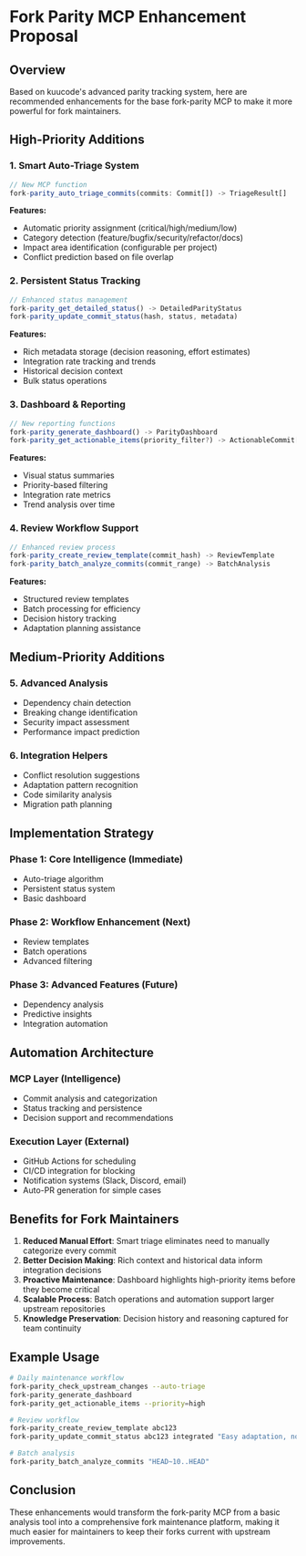 # Fork Parity MCP Enhancement Proposal

## Overview

Based on kuucode's advanced parity tracking system, here are recommended enhancements for the base fork-parity MCP to make it more powerful for fork maintainers.

## High-Priority Additions

### 1. Smart Auto-Triage System

```typescript
// New MCP function
fork-parity_auto_triage_commits(commits: Commit[]) -> TriageResult[]
```

**Features:**

- Automatic priority assignment (critical/high/medium/low)
- Category detection (feature/bugfix/security/refactor/docs)
- Impact area identification (configurable per project)
- Conflict prediction based on file overlap

### 2. Persistent Status Tracking

```typescript
// Enhanced status management
fork-parity_get_detailed_status() -> DetailedParityStatus
fork-parity_update_commit_status(hash, status, metadata)
```

**Features:**

- Rich metadata storage (decision reasoning, effort estimates)
- Integration rate tracking and trends
- Historical decision context
- Bulk status operations

### 3. Dashboard & Reporting

```typescript
// New reporting functions
fork-parity_generate_dashboard() -> ParityDashboard
fork-parity_get_actionable_items(priority_filter?) -> ActionableCommit[]
```

**Features:**

- Visual status summaries
- Priority-based filtering
- Integration rate metrics
- Trend analysis over time

### 4. Review Workflow Support

```typescript
// Enhanced review process
fork-parity_create_review_template(commit_hash) -> ReviewTemplate
fork-parity_batch_analyze_commits(commit_range) -> BatchAnalysis
```

**Features:**

- Structured review templates
- Batch processing for efficiency
- Decision history tracking
- Adaptation planning assistance

## Medium-Priority Additions

### 5. Advanced Analysis

- Dependency chain detection
- Breaking change identification
- Security impact assessment
- Performance impact prediction

### 6. Integration Helpers

- Conflict resolution suggestions
- Adaptation pattern recognition
- Code similarity analysis
- Migration path planning

## Implementation Strategy

### Phase 1: Core Intelligence (Immediate)

- Auto-triage algorithm
- Persistent status system
- Basic dashboard

### Phase 2: Workflow Enhancement (Next)

- Review templates
- Batch operations
- Advanced filtering

### Phase 3: Advanced Features (Future)

- Dependency analysis
- Predictive insights
- Integration automation

## Automation Architecture

### MCP Layer (Intelligence)

- Commit analysis and categorization
- Status tracking and persistence
- Decision support and recommendations

### Execution Layer (External)

- GitHub Actions for scheduling
- CI/CD integration for blocking
- Notification systems (Slack, Discord, email)
- Auto-PR generation for simple cases

## Benefits for Fork Maintainers

1. **Reduced Manual Effort**: Smart triage eliminates need to manually categorize every commit
2. **Better Decision Making**: Rich context and historical data inform integration decisions
3. **Proactive Maintenance**: Dashboard highlights high-priority items before they become critical
4. **Scalable Process**: Batch operations and automation support larger upstream repositories
5. **Knowledge Preservation**: Decision history and reasoning captured for team continuity

## Example Usage

```bash
# Daily maintenance workflow
fork-parity_check_upstream_changes --auto-triage
fork-parity_generate_dashboard
fork-parity_get_actionable_items --priority=high

# Review workflow
fork-parity_create_review_template abc123
fork-parity_update_commit_status abc123 integrated "Easy adaptation, no conflicts"

# Batch analysis
fork-parity_batch_analyze_commits "HEAD~10..HEAD"
```

## Conclusion

These enhancements would transform the fork-parity MCP from a basic analysis tool into a comprehensive fork maintenance platform, making it much easier for maintainers to keep their forks current with upstream improvements.
